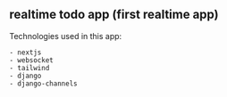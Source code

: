 ## realtime todo app (first realtime app)

Technologies used in this app: 
```
- nextjs
- websocket
- tailwind
- django
- django-channels
```
